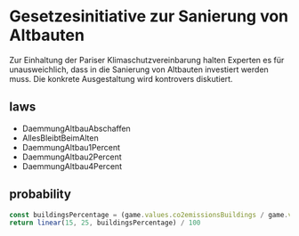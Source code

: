 # Gesetzesinitiative zur Sanierung von Altbauten

Zur Einhaltung der Pariser Klimaschutzvereinbarung halten Experten es für unausweichlich, dass in die Sanierung von Altbauten investiert werden muss. Die konkrete Ausgestaltung wird kontrovers diskutiert.

## laws

- DaemmungAltbauAbschaffen
- AllesBleibtBeimAlten
- DaemmungAltbau1Percent
- DaemmungAltbau2Percent
- DaemmungAltbau4Percent

## probability

```typescript
const buildingsPercentage = (game.values.co2emissionsBuildings / game.values.co2emissions) * 100
return linear(15, 25, buildingsPercentage) / 100
```
